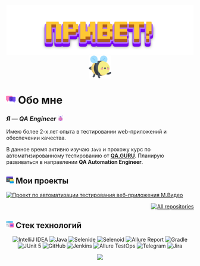 <p align="center">
    <img title="Hello" src="attachments/gif/header.gif">
    <img width="12%" title="Hi" src="attachments/images/bee.png">
</p>

# <img width="5%" title="About me" src="attachments/images/chat.png"> Обо мне

### _Я — QA Engineer_ <img width="3%" title="Bug" src="attachments/images/bug.png">

Имею более 2-х лет опыта в тестировании web-приложений и обеспечении качества.

В данное время активно изучаю <code>Java</code> и прохожу курс по автоматизированному тестированию
от [**QA.GURU**](https://qa.guru/). Планирую развиваться в направлении **QA Automation Engineer**.

## <img width="4%" title="My projects" src="attachments/images/browser.png"> Мои проекты

<p>
  <a href="https://github.com/jjfhj/mvideo_project"><img title="Проект по автоматизации тестирования веб-приложения М.Видео" src="https://github-readme-stats.vercel.app/api/pin/?username=jjfhj&repo=mvideo_project&theme=buefy"></a>
</p>

<p align="right">
  <a href="https://github.com/jjfhj?tab=repositories&sort=stargazers"><img width="170" title="All repositories" src="https://custom-icon-badges.herokuapp.com/badge/-Все%20репозитории-ba79ff?style=for-the-badge&logoColor=white&logo=repo"></a>
</p>

## <img width="4%" title="Technology stack" src="attachments/images/tools.png"> Стек технологий

<p align="center">
<img title="IntelliJ IDEA" src="https://img.shields.io/badge/-IntelliJ%20IDEA-ffc933?style=for-the-badge">
<img title="Java" src="https://img.shields.io/badge/-Java-7e06ff?logo=java&style=for-the-badge">
<img title="Selenide" src="https://img.shields.io/badge/-Selenide-ffc933?style=for-the-badge">
<img title="Selenoid" src="https://img.shields.io/badge/-Selenoid-7e06ff?style=for-the-badge">
<img title="Allure Report" src="https://img.shields.io/badge/-Allure%20Report-ffc933?style=for-the-badge">
<img title="Gradle" src="https://img.shields.io/badge/-Gradle-7e06ff?logo=gradle&style=for-the-badge">
<img title="JUnit 5" src="https://img.shields.io/badge/-JUnit%205-ffc933?logo=junit5&style=for-the-badge">
<img title="GitHub" src="https://img.shields.io/badge/-GitHub-7e06ff?logo=github&style=for-the-badge">
<img title="Jenkins" src="https://img.shields.io/badge/-Jenkins-ffc933?logo=jenkins&style=for-the-badge">
<img title="Allure TestOps" src="https://img.shields.io/badge/-Allure%20TestOps-7e06ff?style=for-the-badge">
<img title="Telegram" src="https://img.shields.io/badge/-Telegram-ffc933?logo=telegram&style=for-the-badge">
<img title="Jira" src="https://img.shields.io/badge/-Jira-7e06ff?logo=jira&style=for-the-badge">
</p>

<p align="center">
  <img src="https://readme-typing-svg.herokuapp.com?color=ba79ff&font=montserrat-medium&size=20&center=true&vCenter=true&lines=%D0%A5%D0%BE%D1%80%D0%BE%D1%88%D0%B5%D0%B3%D0%BE+%D0%B4%D0%BD%D1%8F!">
</p>
